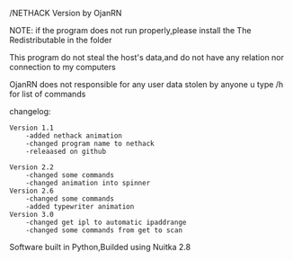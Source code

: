 /NETHACK Version by OjanRN


NOTE:
if the program does not run properly,please install the The Redistributable in the folder

This program do not steal the host's data,and do not have any relation nor connection to my computers

OjanRN does not responsible for any user data stolen by anyone
u
type /h for list of commands

changelog:

	Version 1.1
		-added nethack animation
		-changed program name to nethack
		-releaased on github

	Version 2.2
		-changed some commands
		-changed animation into spinner
	Version 2.6
 		-changed some commands
 		-added typewriter animation
	Version 3.0
 		-changed get ipl to automatic ipaddrange
		-changed some commands from get to scan
		
Software built in Python,Builded using Nuitka 2.8
